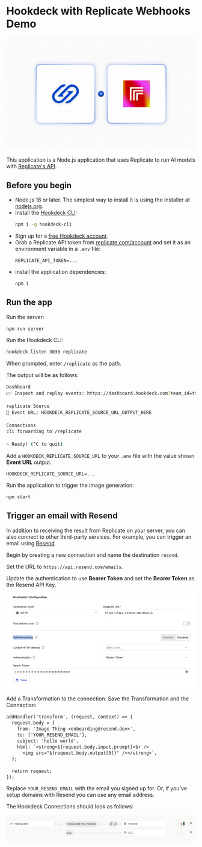 # Hookdeck with Replicate Webhooks Demo

![Hookdeck + Replicate AI](docs/hookdeck-replicate.png)

This application is a Node.js application that uses Replicate to run AI models with [Replicate's API](https://replicate.com/docs/get-started/nodejs).

## Before you begin

- Node.js 18 or later. The simplest way to install it is using the installer at [nodejs.org](https://nodejs.org/).
- Install the [Hookdeck CLI](https://github.com/hookdeck/hookdeck-cli):
  ```bash
  npm i -g hookdeck-cli
  ```
- Sign up for a [free Hookdeck account](https://dashboard.hookdeck.com/signup?ref=github-asynchronous-ai-demo).
- Grab a Replicate API token from [replicate.com/account](https://replicate.com/account) and set it as an environment variable in a `.env` file:
  ```console
  REPLICATE_API_TOKEN=...
  ```
- Install the application dependencies:
  ```bash
  npm i
  ```

## Run the app

Run the server:

```bash
npm run server
```

Run the Hookdeck CLI:

```bash
hookdeck listen 3030 replicate
```

When prompted, enter `/replicate` as the path.

The output will be as follows:

```bash
Dashboard
👉 Inspect and replay events: https://dashboard.hookdeck.com?team_id=tm_QkCAfFVqha7n

replicate Source
🔌 Event URL: HOOKDECK_REPLICATE_SOURCE_URL_OUTPUT_HERE

Connections
cli forwarding to /replicate

> Ready! (^C to quit)
```

Add a `HOOKDECK_REPLICATE_SOURCE_URL` to your `.env` file with the value shown **Event URL** output.

```console
HOOKDECK_REPLICATE_SOURCE_URL=...
```

Run the application to trigger the image generation:

```bash
npm start
```

## Trigger an email with Resend

In addition to receiving the result from Replicate on your server, you can also connect to other third-party services. For example, you can trigger an email using [Resend](https://resend.com?ref=github-asynchronous-ai)

Begin by creating a new connection and name the destination `resend`.

Set the URL to `https://api.resend.com/emails`.

Update the authentication to use **Bearer Token** and set the **Bearer Token** as the Resend API Key.

![Destination config](docs/destination-config.png)

Add a Transformation to the connection. Save the Transformation and the Connection:

```
addHandler('transform', (request, context) => {
  request.body = {
    from: 'Image Thing <onboarding@resend.dev>',
    to: ['YOUR_RESEND_EMAIL'],
    subject: 'hello world',
    html: `<strong>${request.body.input.prompt}<br />
      <img src="${request.body.output[0]}" /></strong>`,
  };

  return request;
});
```

Replace `YOUR_RESEND_EMAIL` with the email you signed up for. Or, if you've setup domains with Resend you can use any email address.

The Hookdeck Connections should look as follows:

![Connections](docs/connections.png)
